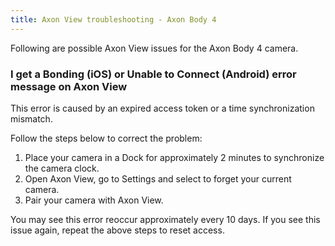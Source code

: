 ```yaml
---
title: Axon View troubleshooting - Axon Body 4
---
```


Following are possible Axon View issues for the Axon Body 4 camera. 

### I get a Bonding (iOS) or Unable to Connect (Android) error message on Axon View

This error is caused by an expired access token or a time synchronization mismatch.

Follow the steps below to correct the problem:

1.  Place your camera in a Dock for approximately 2 minutes to synchronize the camera clock.
2.  Open Axon View, go to Settings and select to forget your current camera.
3.  Pair your camera with Axon View.

You may see this error reoccur approximately every 10 days. If you see this issue again, repeat the above steps to reset access.